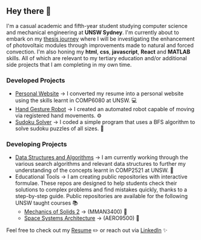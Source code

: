 ## Hey there 👋

I'm a casual academic and fifth-year student studying computer science and mechanical engineering at **UNSW Sydney**. I'm currently about to embark on my [thesis journey](https://github.com/nathansivalingam/mechanical-engineering-thesis-a) where I will be investigating the enhancement of photovoltaic modules through improvements made to natural and forced convection. I'm also honing my **html**, **css**, **javascript**, **React** and **MATLAB** skills. All of which are relevant to my tertiary education and/or additional side projects that I am completing in my own time. 

### Developed Projects
- [Personal Website](https://nathan-personal-website.vercel.app/) &#8594; I converted my resume into a personal website using the skills learnt in COMP6080 at UNSW. 💻
- [Hand Gesture Robot](https://github.com/nathansivalingam/hand-gesture-robot) &#8594; I created an automated robot capable of moving via registered hand movements. ⚙️
- [Sudoku Solver](https://github.com/nathansivalingam/sudoku-solver) &#8594; I coded a simple program that uses a BFS algorithm to solve sudoku puzzles of all sizes. 🧩

### Developing Projects
- [Data Structures and Algorithms](https://github.com/nathansivalingam/sorting-algorithms) &#8594; I am currently working through the various search algorithms and relevant data structures to further my understanding of the concepts learnt in COMP2521 at UNSW. 🔎
- Educational Tools &#8594; I am creating public repositories with interactive formulae. These repos are designed to help students check their solutions to complex problems and find mistakes quickly, thanks to a step-by-step guide. Public repositories are available for the following UNSW taught courses 📚
  - [Mechanics of Solids 2](https://github.com/nathansivalingam/mechanics-of-solids-2-demo) &#8594; (MMAN3400) 🍎
  - [Space Systems Architecture](https://github.com/nathansivalingam/space-systems-architecture-matlab) &#8594; (AERO9500) 🚀

Feel free to check out my [Resume](nathan_sivalingam_resume.pdf) ✏️
  or reach out via [LinkedIn](https://au.linkedin.com/in/nathan-sivalingam-4185b0227?trk=public_profile_browsemap) ✨

<!--
**nathansivalingam/nathansivalingam** is a ✨ _special_ ✨ repository because its `README.md` (this file) appears on your GitHub profile.

Here are some ideas to get you started:

- 🔭 I’m currently working on ...
- 🌱 I’m currently learning ...
- 👯 I’m looking to collaborate on ...
- 🤔 I’m looking for help with ...
- 💬 Ask me about ...
- 📫 How to reach me: ...
- 😄 Pronouns: ...
- ⚡ Fun fact: ...
-->
